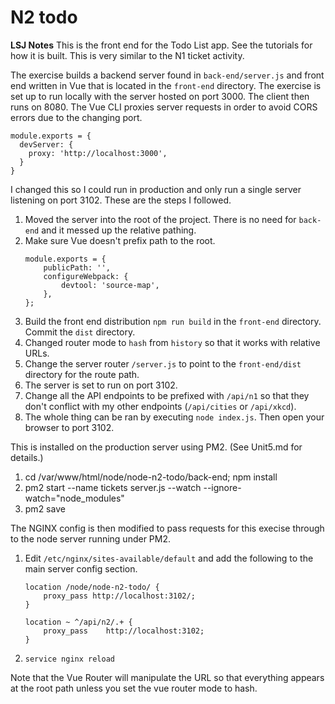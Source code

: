 # N2 todo

**LSJ Notes**
This is the front end for the Todo List app. See the tutorials for how it
is built. This is very similar to the N1 ticket activity.

The exercise builds a backend server found in `back-end/server.js` and front end written in Vue that is located in the `front-end` directory. The exercise is set up to run locally with the server hosted on port 3000. The client then runs on 8080. The Vue CLI
proxies server requests in order to avoid CORS errors due to the changing port.

```
module.exports = {
  devServer: {
    proxy: 'http://localhost:3000',
  }
}
```

I changed this so I could run in production and only run a single server listening on port 3102. These are the steps I followed.

1. Moved the server into the root of the project. There is no need for `back-end` and it messed up the relative pathing.
1. Make sure Vue doesn't prefix path to the root.
   ```
   module.exports = {
       publicPath: '',
       configureWebpack: {
           devtool: 'source-map',
       },
   };
   ```
1. Build the front end distribution `npm run build` in the `front-end` directory. Commit the `dist` directory.
1. Changed router mode to `hash` from `history` so that it works with relative URLs.
1. Change the server router `/server.js` to point to the `front-end/dist` directory for the route path.
1. The server is set to run on port 3102.
1. Change all the API endpoints to be prefixed with `/api/n1` so that they don't conflict with my other endpoints (`/api/cities` or `/api/xkcd`).
1. The whole thing can be ran by executing `node index.js`. Then open your browser to port 3102.

This is installed on the production server using PM2. (See Unit5.md for details.)

1. cd /var/www/html/node/node-n2-todo/back-end; npm install
1. pm2 start --name tickets server.js --watch --ignore-watch="node_modules"
1. pm2 save

The NGINX config is then modified to pass requests for this execise through to the node server running under PM2.

1. Edit `/etc/nginx/sites-available/default` and add the following to the main server config section.

   ```
   location /node/node-n2-todo/ {
       proxy_pass http://localhost:3102/;
   }

   location ~ ^/api/n2/.+ {
       proxy_pass    http://localhost:3102;
   }

   ```

1. `service nginx reload`

Note that the Vue Router will manipulate the URL so that everything appears at the root path unless you set the vue router mode to hash.
